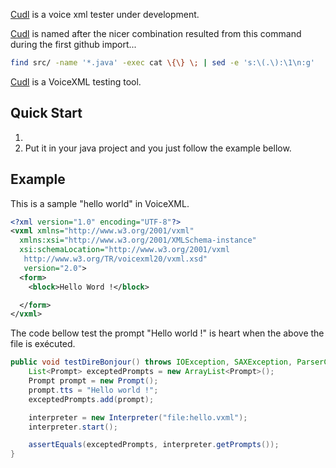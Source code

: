 [Cudl](https://github.com/multimediabs/cudl) is a voice xml tester under development.

[Cudl](https://github.com/multimediabs/cudl) is named after the nicer combination resulted 
from this command during the first github import...

```sh
find src/ -name '*.java' -exec cat \{\} \; | sed -e 's:\(.\):\1\n:g'  |sort | uniq  -c | sort -n | less
```

[Cudl](https://github.com/multimediabs/cudl) is a VoiceXML testing tool. 

## Quick Start
1. 
2. Put it in your java project and you just follow the example bellow.

## Example
This is a sample "hello world" in VoiceXML.

```xml
<?xml version="1.0" encoding="UTF-8"?>
<vxml xmlns="http://www.w3.org/2001/vxml"
  xmlns:xsi="http://www.w3.org/2001/XMLSchema-instance"
  xsi:schemaLocation="http://www.w3.org/2001/vxml
   http://www.w3.org/TR/voicexml20/vxml.xsd"
   version="2.0">
  <form>
    <block>Hello Word !</block>

  </form>
</vxml>
```

The code bellow test the prompt "Hello world !" is heart when the above the file is exécuted.

```java
public void testDireBonjour() throws IOException, SAXException, ParserConfigurationException {
	List<Prompt> exceptedPrompts = new ArrayList<Prompt>();
	Prompt prompt = new Prompt();
	prompt.tts = "Hello world !";
	exceptedPrompts.add(prompt);

	interpreter = new Interpreter("file:hello.vxml");
	interpreter.start();

	assertEquals(exceptedPrompts, interpreter.getPrompts());
}

```
